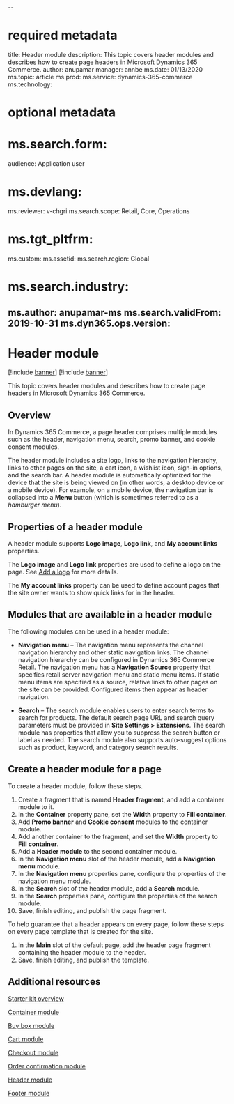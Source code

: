 --
# required metadata

title: Header module
description: This topic covers header modules and describes how to create page headers in Microsoft Dynamics 365 Commerce.
author: anupamar
manager: annbe
ms.date: 01/13/2020
ms.topic: article
ms.prod: 
ms.service: dynamics-365-commerce
ms.technology: 

# optional metadata

# ms.search.form: 
audience: Application user
# ms.devlang: 
ms.reviewer: v-chgri
ms.search.scope: Retail, Core, Operations
# ms.tgt_pltfrm: 
ms.custom: 
ms.assetid: 
ms.search.region: Global
# ms.search.industry: 
ms.author: anupamar-ms
ms.search.validFrom: 2019-10-31
ms.dyn365.ops.version: 
---

# Header module

[!include [banner](includes/preview-banner.md)]
[!include [banner](includes/banner.md)]

This topic covers header modules and describes how to create page headers in Microsoft Dynamics 365 Commerce.

## Overview

In Dynamics 365 Commerce, a page header comprises multiple modules such as the header, navigation menu, search, promo banner, and cookie consent modules. 

The header module includes a site logo, links to the navigation hierarchy, links to other pages on the site, a cart icon, a wishlist icon, sign-in options, and the search bar. A header module is automatically optimized for the device that the site is being viewed on (in other words, a desktop device or a mobile device). For example, on a mobile device, the navigation bar is collapsed into a **Menu** button (which is sometimes referred to as a *hamburger menu*).

## Properties of a header module

A header module supports **Logo image**, **Logo link**, and **My account links** properties. 

The **Logo image** and **Logo link** properties are used to define a logo on the page. See [Add a logo](add-a-logo.md) for more details. 

The **My account links** property can be used to define account pages that the site owner wants to show quick links for in the header.

## Modules that are available in a header module

The following modules can be used in a header module:

- **Navigation menu** – The navigation menu represents the channel navigation hierarchy and other static navigation links. The channel navigation hierarchy can be configured in Dynamics 365 Commerce Retail. The navigation menu has a **Navigation Source** property that specifies retail server navigation menu and static menu items. If static menu items are specified as a source, relative links to other pages on the site can be provided. Configured items then appear as header navigation. 

- **Search** – The search module enables users to enter search terms to search for products. The default search page URL and search query parameters must be provided in **Site Settings \> Extensions**. The search module has properties that allow you to suppress the search button or label as needed. The search module also supports auto-suggest options such as product, keyword, and category search results. 

## Create a header module for a page

To create a header module, follow these steps.

1. Create a fragment that is named **Header fragment**, and add a container module to it.
1. In the **Container** property pane, set the **Width** property to **Fill container**.
1. Add **Promo banner** and **Cookie consent** modules to the container module.
1. Add another container to the fragment, and set the **Width** property to **Fill container**.
1. Add a **Header module** to the second container module.
1. In the **Navigation menu** slot of the header module, add a **Navigation menu** module. 
1. In the **Navigation menu** properties pane, configure the properties of the navigation menu module.
1. In the **Search** slot of the header module, add a **Search** module. 
1. In the **Search** properties pane, configure the properties of the search module. 
1. Save, finish editing, and publish the page fragment. 

To help guarantee that a header appears on every page, follow these steps on every page template that is created for the site.

1. In the **Main** slot of the default page, add the header page fragment containing the header module to the header.
1. Save, finish editing, and publish the template.

## Additional resources

[Starter kit overview](starter-kit-overview.md)

[Container module](add-container-module.md)

[Buy box module](add-buy-box.md)

[Cart module](add-cart-module.md)

[Checkout module](add-checkout-module.md)

[Order confirmation module](order-confirmation-module.md)

[Header module](author-header-module.md)

[Footer module](author-footer-module.md)
